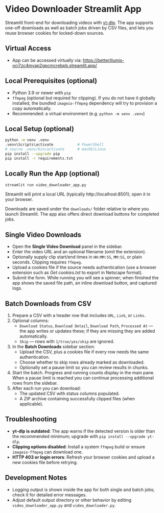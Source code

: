 # Video Downloader Streamlit App

Streamlit front-end for downloading videos with [yt-dlp](https://github.com/yt-dlp/yt-dlp). The app supports one-off downloads as well as batch jobs driven by CSV files, and lets you reuse browser cookies for locked-down sources.

## Virtual Access
- App can be accessed virtually via: https://betterillumis-ocj7zc4myap2gpcmcrebpb.streamlit.app/

## Local Prerequisites (optional)
- Python 3.9 or newer with `pip`
- `ffmpeg` (optional but required for clipping). If you do not have it globally installed, the bundled `imageio-ffmpeg` dependency will try to provision a copy automatically.
- Recommended: a virtual environment (e.g. `python -m venv .venv`)

## Local Setup (optional)
```bash
python -m venv .venv
.venv\Scripts\activate           # PowerShell
# source .venv/bin/activate      # macOS/Linux
pip install --upgrade pip
pip install -r requirements.txt
```

## Locally Run the App (optional)
```bash
streamlit run video_downloader_app.py
```

Streamlit will print a local URL (typically http://localhost:8501); open it in your browser.

Downloads are saved under the `downloads/` folder relative to where you launch Streamlit. The app also offers direct download buttons for completed jobs.

## Single Video Downloads
- Open the **Single Video Download** panel in the sidebar.
- Enter the video URL and an optional filename (omit the extension).
- Optionally supply clip start/end times in `HH:MM:SS`, `MM:SS`, or plain seconds. Clipping requires `ffmpeg`.
- Upload a cookies file if the source needs authentication (use a browser extension such as *Get cookies.txt* to export in Netscape format).
- Submit the form. While running you will see a spinner; when finished the app shows the saved file path, an inline download button, and captured logs.

## Batch Downloads from CSV
1. Prepare a CSV with a header row that includes `URL`, `Link`, or `Links`.
2. Optional columns:
   - `Download Status`, `Download Detail`, `Download Path`, `Processed At` — the app writes or updates these; if they are missing they are added automatically.
   - `Skip` — rows with `1/true/yes/skip` are ignored.
3. In the **Batch Downloads** sidebar section:
   - Upload the CSV, plus a cookies file if every row needs the same authentication.
   - Choose whether to skip rows already marked as downloaded.
   - Optionally set a pause limit so you can review results in chunks.
4. Start the batch. Progress and running counts display in the main pane. When a pause limit is reached you can continue processing additional rows from the sidebar.
5. After each run you can download:
   - The updated CSV with status columns populated.
   - A ZIP archive containing successfully clipped files (when applicable).

## Troubleshooting
- **yt-dlp is outdated**: The app warns if the detected version is older than the recommended minimum; upgrade with `pip install --upgrade yt-dlp`.
- **Clipping options disabled**: Install a system `ffmpeg` build or ensure `imageio-ffmpeg` can download one.
- **HTTP 403 or login errors**: Refresh your browser cookies and upload a new cookies file before retrying.

## Development Notes
- Logging output is shown inside the app for both single and batch jobs; check it for detailed error messages.
- Adjust default output directory or other behavior by editing `video_downloader_app.py` and `video_downloader.py`.
